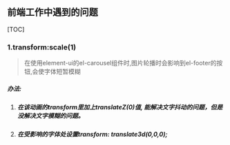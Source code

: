 



## 前端工作中遇到的问题

[TOC]



### 1.transform:scale(1)   

> 在使用element-ui的el-carousel组件时,图片轮播时会影响到el-footer的按钮,会使字体短暂模糊

##### 办法:

1. ##### 在该动画的transform里加上translateZ(0)值, 能解决文字抖动的问题，但是没解决文字模糊的问题。

2. #####  在受影响的字体处设置transform: translate3d(0,0,0);